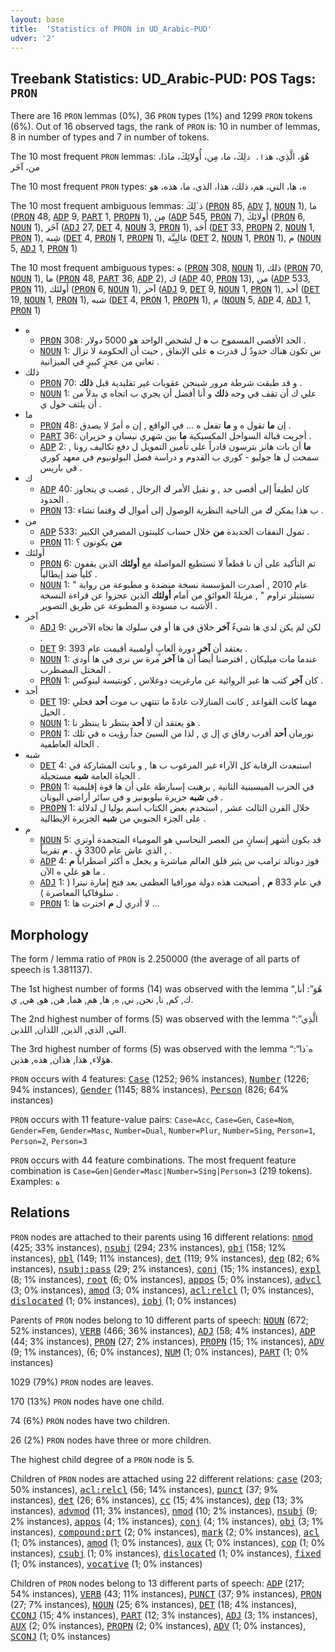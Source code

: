 ```yaml
---
layout: base
title:  'Statistics of PRON in UD_Arabic-PUD'
udver: '2'
---
```


## Treebank Statistics: UD_Arabic-PUD: POS Tags: `PRON`

There are 16 `PRON` lemmas (0%), 36 `PRON` types (1%) and 1299 `PRON` tokens (6%).
Out of 16 observed tags, the rank of `PRON` is: 10 in number of lemmas, 8 in number of types and 7 in number of tokens.

The 10 most frequent `PRON` lemmas: هُوَ، الَّذِي، ه`ذا، ذ`لِكَ، ما، مِن، أُولائِكَ، ماذا، من، آخَر

The 10 most frequent `PRON` types:  ه، ها، التي، هم، ذلك، هذا، الذي، ما، هذه، هو

The 10 most frequent ambiguous lemmas: ذ`لِكَ (<tt><a href="ar_pud-pos-PRON.html">PRON</a></tt> 85, <tt><a href="ar_pud-pos-ADV.html">ADV</a></tt> 1, <tt><a href="ar_pud-pos-NOUN.html">NOUN</a></tt> 1), ما (<tt><a href="ar_pud-pos-PRON.html">PRON</a></tt> 48, <tt><a href="ar_pud-pos-ADP.html">ADP</a></tt> 9, <tt><a href="ar_pud-pos-PART.html">PART</a></tt> 1, <tt><a href="ar_pud-pos-PROPN.html">PROPN</a></tt> 1), مِن (<tt><a href="ar_pud-pos-ADP.html">ADP</a></tt> 545, <tt><a href="ar_pud-pos-PRON.html">PRON</a></tt> 7), أُولائِكَ (<tt><a href="ar_pud-pos-PRON.html">PRON</a></tt> 6, <tt><a href="ar_pud-pos-NOUN.html">NOUN</a></tt> 1), آخَر (<tt><a href="ar_pud-pos-ADJ.html">ADJ</a></tt> 27, <tt><a href="ar_pud-pos-DET.html">DET</a></tt> 4, <tt><a href="ar_pud-pos-NOUN.html">NOUN</a></tt> 3, <tt><a href="ar_pud-pos-PRON.html">PRON</a></tt> 1), أَحَد (<tt><a href="ar_pud-pos-DET.html">DET</a></tt> 33, <tt><a href="ar_pud-pos-PROPN.html">PROPN</a></tt> 2, <tt><a href="ar_pud-pos-NOUN.html">NOUN</a></tt> 1, <tt><a href="ar_pud-pos-PRON.html">PRON</a></tt> 1), شِبه (<tt><a href="ar_pud-pos-DET.html">DET</a></tt> 4, <tt><a href="ar_pud-pos-PRON.html">PRON</a></tt> 1, <tt><a href="ar_pud-pos-PROPN.html">PROPN</a></tt> 1), غالِبِيَّة (<tt><a href="ar_pud-pos-DET.html">DET</a></tt> 2, <tt><a href="ar_pud-pos-NOUN.html">NOUN</a></tt> 1, <tt><a href="ar_pud-pos-PRON.html">PRON</a></tt> 1), م (<tt><a href="ar_pud-pos-NOUN.html">NOUN</a></tt> 5, <tt><a href="ar_pud-pos-ADJ.html">ADJ</a></tt> 1, <tt><a href="ar_pud-pos-PRON.html">PRON</a></tt> 1)

The 10 most frequent ambiguous types:  ه (<tt><a href="ar_pud-pos-PRON.html">PRON</a></tt> 308, <tt><a href="ar_pud-pos-NOUN.html">NOUN</a></tt> 1), ذلك (<tt><a href="ar_pud-pos-PRON.html">PRON</a></tt> 70, <tt><a href="ar_pud-pos-NOUN.html">NOUN</a></tt> 1), ما (<tt><a href="ar_pud-pos-PRON.html">PRON</a></tt> 48, <tt><a href="ar_pud-pos-PART.html">PART</a></tt> 36, <tt><a href="ar_pud-pos-ADP.html">ADP</a></tt> 2), ك (<tt><a href="ar_pud-pos-ADP.html">ADP</a></tt> 40, <tt><a href="ar_pud-pos-PRON.html">PRON</a></tt> 13), من (<tt><a href="ar_pud-pos-ADP.html">ADP</a></tt> 533, <tt><a href="ar_pud-pos-PRON.html">PRON</a></tt> 11), أولئك (<tt><a href="ar_pud-pos-PRON.html">PRON</a></tt> 6, <tt><a href="ar_pud-pos-NOUN.html">NOUN</a></tt> 1), آخر (<tt><a href="ar_pud-pos-ADJ.html">ADJ</a></tt> 9, <tt><a href="ar_pud-pos-DET.html">DET</a></tt> 9, <tt><a href="ar_pud-pos-NOUN.html">NOUN</a></tt> 1, <tt><a href="ar_pud-pos-PRON.html">PRON</a></tt> 1), أحد (<tt><a href="ar_pud-pos-DET.html">DET</a></tt> 19, <tt><a href="ar_pud-pos-NOUN.html">NOUN</a></tt> 1, <tt><a href="ar_pud-pos-PRON.html">PRON</a></tt> 1), شبه (<tt><a href="ar_pud-pos-DET.html">DET</a></tt> 4, <tt><a href="ar_pud-pos-PRON.html">PRON</a></tt> 1, <tt><a href="ar_pud-pos-PROPN.html">PROPN</a></tt> 1), م (<tt><a href="ar_pud-pos-NOUN.html">NOUN</a></tt> 5, <tt><a href="ar_pud-pos-ADP.html">ADP</a></tt> 4, <tt><a href="ar_pud-pos-ADJ.html">ADJ</a></tt> 1, <tt><a href="ar_pud-pos-PRON.html">PRON</a></tt> 1)


* ه
  * <tt><a href="ar_pud-pos-PRON.html">PRON</a></tt> 308: الحد الأقصى المسموح ب <b>ه</b> ل لشخص الواحد هو 5000 دولار .
  * <tt><a href="ar_pud-pos-NOUN.html">NOUN</a></tt> 1: س تكون هناك حدودٌ ل قدرت <b>ه</b> على الإنفاق , حيث أن الحكومة لا تزال تعاني من عجزٍ كبيرٍ في الميزانية .
* ذلك
  * <tt><a href="ar_pud-pos-PRON.html">PRON</a></tt> 70: و قد طبقت شرطة مرور شينجن عقوبات غير تقليدية قبل <b>ذلك</b> .
  * <tt><a href="ar_pud-pos-NOUN.html">NOUN</a></tt> 1: علي ك أن تقف في وجه <b>ذلك</b> و أنا أفضل أن يجري ب اتجاه ي بدلاً من أن يلتف حول ي .
* ما
  * <tt><a href="ar_pud-pos-PRON.html">PRON</a></tt> 48: إن <b>ما</b> تقول ه و <b>ما</b> تفعل ه ... في الواقع , إن ه أمرٌ لا يصدق .
  * <tt><a href="ar_pud-pos-PART.html">PART</a></tt> 36: أجريت قبالة السواحل المكسيكية <b>ما</b> بين شهري نيسان و حزيران .
  * <tt><a href="ar_pud-pos-ADP.html">ADP</a></tt> 2: <b>ما</b> أن بات هانز بترسون قادراً على تأمين التمويل ل دفع تكاليف رونا , سمحت ل ها جوليو - كوري ب القدوم و دراسة فصل البولونيوم في معهد كوري في باريس .
* ك
  * <tt><a href="ar_pud-pos-ADP.html">ADP</a></tt> 40: كان لطيفاً إلى أقصى حد , و تقبل الأمر <b>ك</b> الرجال , غضب ي يتجاوز الحدود .
  * <tt><a href="ar_pud-pos-PRON.html">PRON</a></tt> 13: ب هذا يمكن <b>ك</b> من الناحية النظرية الوصول إلى أموال <b>ك</b> وقتما تشاء .
* من
  * <tt><a href="ar_pud-pos-ADP.html">ADP</a></tt> 533: تمول النفقات الجديدة <b>من</b> خلال حساب كلينتون المصرفي الكبير .
  * <tt><a href="ar_pud-pos-PRON.html">PRON</a></tt> 11: <b>من</b> يكونون ؟
* أولئك
  * <tt><a href="ar_pud-pos-PRON.html">PRON</a></tt> 6: تم التأكيد على أن نا قطعاً لا نستطيع المواصلة مع <b>أولئك</b> الذين يقفون كلياً ضد إيطالياً .
  * <tt><a href="ar_pud-pos-NOUN.html">NOUN</a></tt> 1: عام 2010 , أصدرت المؤسسة نسخة منضدة و مطبوعة من رواية " تسيتيلز تراوم " , مزيلةً العوائق من أمام <b>أولئك</b> الذين عجزوا عن قراءة النسخة الأشبه ب مسودة و المطبوعة عن طريق التصوير .
* آخر
  * <tt><a href="ar_pud-pos-ADJ.html">ADJ</a></tt> 9: لكن لم يكن لدي ها شيءٌ <b>آخر</b> خلاق في ها أو في سلوك ها تجاه الآخرين .
  * <tt><a href="ar_pud-pos-DET.html">DET</a></tt> 9: يعتقد أن <b>آخر</b> دورة ألعابٍ أولمبية أقيمت عام 393 .
  * <tt><a href="ar_pud-pos-NOUN.html">NOUN</a></tt> 1: عندما مات ميليكان , افترضنا أيضاً أن ها <b>آخر</b> مرة س نرى في ها أودي المختل المضطرب .
  * <tt><a href="ar_pud-pos-PRON.html">PRON</a></tt> 1: كان <b>آخر</b> كتب ها غير الروائية عن مارغريت دوغلاس , كونتيسة لينوكس .
* أحد
  * <tt><a href="ar_pud-pos-DET.html">DET</a></tt> 19: مهما كانت القواعد , كانت المنازلات عادةً ما تنتهي ب موت <b>أحد</b> فحلي الخيل .
  * <tt><a href="ar_pud-pos-NOUN.html">NOUN</a></tt> 1: هو يعتقد أن لا <b>أحد</b> ينتظر نا ينتظر نا .
  * <tt><a href="ar_pud-pos-PRON.html">PRON</a></tt> 1: نورمان <b>أحد</b> أقرب رفاق ي إل ي , لذا من السيئ جداً رؤيت ه في تلك الحالة العاطفية .
* شبه
  * <tt><a href="ar_pud-pos-DET.html">DET</a></tt> 4: استبعدت الرقابة كل الآراء غير المرغوب ب ها , و باتت المشاركة في الحياة العامة <b>شبه</b> مستحيلة .
  * <tt><a href="ar_pud-pos-PRON.html">PRON</a></tt> 1: في الحرب الميسينية الثانية , برهنت إسبارطة على أن ها قوة إقليمية في <b>شبه</b> جزيرة بيلوبونيز و في سائر أراضي اليونان .
  * <tt><a href="ar_pud-pos-PROPN.html">PROPN</a></tt> 1: خلال القرن الثالث عشر , استخدم بعض الكتاب اسم بوليا ل لدلالة على الجزء الجنوبي من <b>شبه</b> الجزيرة الإيطالية .
* م
  * <tt><a href="ar_pud-pos-NOUN.html">NOUN</a></tt> 5: قد يكون أشهر إنسانٍ من العصر النحاسي هو المومياء المتجمدة أوتزي , الذي عاش عام 3300 ق . <b>م</b> تقريباً .
  * <tt><a href="ar_pud-pos-ADP.html">ADP</a></tt> 4: فوز دونالد ترامب س يثير قلق العالم مباشرة و يجعل ه أكثر اضطراباً <b>م</b> ما هو علي ه الآن .
  * <tt><a href="ar_pud-pos-ADJ.html">ADJ</a></tt> 1: في عام 833 <b>م</b> , أصبحت هذه دولة مورافيا العظمى بعد فتح إمارة نيترا ( سلوفاكيا المعاصرة ) .
  * <tt><a href="ar_pud-pos-PRON.html">PRON</a></tt> 1: لا أدري ل <b>م</b> اخترت ها ...

## Morphology

The form / lemma ratio of `PRON` is 2.250000 (the average of all parts of speech is 1.381137).

The 1st highest number of forms (14) was observed with the lemma “هُوَ”: أنا, ك, كم, نا, نحن, ني, ه, ها, هم, هما, هن, هو, هي, ي.

The 2nd highest number of forms (5) was observed with the lemma “الَّذِي”: التي, الذي, الذين, اللذان, اللذين.

The 3rd highest number of forms (5) was observed with the lemma “ه`ذا”: هؤلاء, هذا, هذان, هذه, هذين.

`PRON` occurs with 4 features: <tt><a href="ar_pud-feat-Case.html">Case</a></tt> (1252; 96% instances), <tt><a href="ar_pud-feat-Number.html">Number</a></tt> (1226; 94% instances), <tt><a href="ar_pud-feat-Gender.html">Gender</a></tt> (1145; 88% instances), <tt><a href="ar_pud-feat-Person.html">Person</a></tt> (826; 64% instances)

`PRON` occurs with 11 feature-value pairs: `Case=Acc`, `Case=Gen`, `Case=Nom`, `Gender=Fem`, `Gender=Masc`, `Number=Dual`, `Number=Plur`, `Number=Sing`, `Person=1`, `Person=2`, `Person=3`

`PRON` occurs with 44 feature combinations.
The most frequent feature combination is `Case=Gen|Gender=Masc|Number=Sing|Person=3` (219 tokens).
Examples: ه


## Relations

`PRON` nodes are attached to their parents using 16 different relations: <tt><a href="ar_pud-dep-nmod.html">nmod</a></tt> (425; 33% instances), <tt><a href="ar_pud-dep-nsubj.html">nsubj</a></tt> (294; 23% instances), <tt><a href="ar_pud-dep-obj.html">obj</a></tt> (158; 12% instances), <tt><a href="ar_pud-dep-obl.html">obl</a></tt> (149; 11% instances), <tt><a href="ar_pud-dep-det.html">det</a></tt> (119; 9% instances), <tt><a href="ar_pud-dep-dep.html">dep</a></tt> (82; 6% instances), <tt><a href="ar_pud-dep-nsubj-pass.html">nsubj:pass</a></tt> (29; 2% instances), <tt><a href="ar_pud-dep-conj.html">conj</a></tt> (15; 1% instances), <tt><a href="ar_pud-dep-expl.html">expl</a></tt> (8; 1% instances), <tt><a href="ar_pud-dep-root.html">root</a></tt> (6; 0% instances), <tt><a href="ar_pud-dep-appos.html">appos</a></tt> (5; 0% instances), <tt><a href="ar_pud-dep-advcl.html">advcl</a></tt> (3; 0% instances), <tt><a href="ar_pud-dep-amod.html">amod</a></tt> (3; 0% instances), <tt><a href="ar_pud-dep-acl-relcl.html">acl:relcl</a></tt> (1; 0% instances), <tt><a href="ar_pud-dep-dislocated.html">dislocated</a></tt> (1; 0% instances), <tt><a href="ar_pud-dep-iobj.html">iobj</a></tt> (1; 0% instances)

Parents of `PRON` nodes belong to 10 different parts of speech: <tt><a href="ar_pud-pos-NOUN.html">NOUN</a></tt> (672; 52% instances), <tt><a href="ar_pud-pos-VERB.html">VERB</a></tt> (466; 36% instances), <tt><a href="ar_pud-pos-ADJ.html">ADJ</a></tt> (58; 4% instances), <tt><a href="ar_pud-pos-ADP.html">ADP</a></tt> (44; 3% instances), <tt><a href="ar_pud-pos-PRON.html">PRON</a></tt> (27; 2% instances), <tt><a href="ar_pud-pos-PROPN.html">PROPN</a></tt> (15; 1% instances), <tt><a href="ar_pud-pos-ADV.html">ADV</a></tt> (9; 1% instances),  (6; 0% instances), <tt><a href="ar_pud-pos-NUM.html">NUM</a></tt> (1; 0% instances), <tt><a href="ar_pud-pos-PART.html">PART</a></tt> (1; 0% instances)

1029 (79%) `PRON` nodes are leaves.

170 (13%) `PRON` nodes have one child.

74 (6%) `PRON` nodes have two children.

26 (2%) `PRON` nodes have three or more children.

The highest child degree of a `PRON` node is 5.

Children of `PRON` nodes are attached using 22 different relations: <tt><a href="ar_pud-dep-case.html">case</a></tt> (203; 50% instances), <tt><a href="ar_pud-dep-acl-relcl.html">acl:relcl</a></tt> (56; 14% instances), <tt><a href="ar_pud-dep-punct.html">punct</a></tt> (37; 9% instances), <tt><a href="ar_pud-dep-det.html">det</a></tt> (26; 6% instances), <tt><a href="ar_pud-dep-cc.html">cc</a></tt> (15; 4% instances), <tt><a href="ar_pud-dep-dep.html">dep</a></tt> (13; 3% instances), <tt><a href="ar_pud-dep-advmod.html">advmod</a></tt> (11; 3% instances), <tt><a href="ar_pud-dep-nmod.html">nmod</a></tt> (10; 2% instances), <tt><a href="ar_pud-dep-nsubj.html">nsubj</a></tt> (9; 2% instances), <tt><a href="ar_pud-dep-appos.html">appos</a></tt> (4; 1% instances), <tt><a href="ar_pud-dep-conj.html">conj</a></tt> (4; 1% instances), <tt><a href="ar_pud-dep-obj.html">obj</a></tt> (3; 1% instances), <tt><a href="ar_pud-dep-compound-prt.html">compound:prt</a></tt> (2; 0% instances), <tt><a href="ar_pud-dep-mark.html">mark</a></tt> (2; 0% instances), <tt><a href="ar_pud-dep-acl.html">acl</a></tt> (1; 0% instances), <tt><a href="ar_pud-dep-amod.html">amod</a></tt> (1; 0% instances), <tt><a href="ar_pud-dep-aux.html">aux</a></tt> (1; 0% instances), <tt><a href="ar_pud-dep-cop.html">cop</a></tt> (1; 0% instances), <tt><a href="ar_pud-dep-csubj.html">csubj</a></tt> (1; 0% instances), <tt><a href="ar_pud-dep-dislocated.html">dislocated</a></tt> (1; 0% instances), <tt><a href="ar_pud-dep-fixed.html">fixed</a></tt> (1; 0% instances), <tt><a href="ar_pud-dep-vocative.html">vocative</a></tt> (1; 0% instances)

Children of `PRON` nodes belong to 13 different parts of speech: <tt><a href="ar_pud-pos-ADP.html">ADP</a></tt> (217; 54% instances), <tt><a href="ar_pud-pos-VERB.html">VERB</a></tt> (43; 11% instances), <tt><a href="ar_pud-pos-PUNCT.html">PUNCT</a></tt> (37; 9% instances), <tt><a href="ar_pud-pos-PRON.html">PRON</a></tt> (27; 7% instances), <tt><a href="ar_pud-pos-NOUN.html">NOUN</a></tt> (25; 6% instances), <tt><a href="ar_pud-pos-DET.html">DET</a></tt> (18; 4% instances), <tt><a href="ar_pud-pos-CCONJ.html">CCONJ</a></tt> (15; 4% instances), <tt><a href="ar_pud-pos-PART.html">PART</a></tt> (12; 3% instances), <tt><a href="ar_pud-pos-ADJ.html">ADJ</a></tt> (3; 1% instances), <tt><a href="ar_pud-pos-AUX.html">AUX</a></tt> (2; 0% instances), <tt><a href="ar_pud-pos-PROPN.html">PROPN</a></tt> (2; 0% instances), <tt><a href="ar_pud-pos-ADV.html">ADV</a></tt> (1; 0% instances), <tt><a href="ar_pud-pos-SCONJ.html">SCONJ</a></tt> (1; 0% instances)

